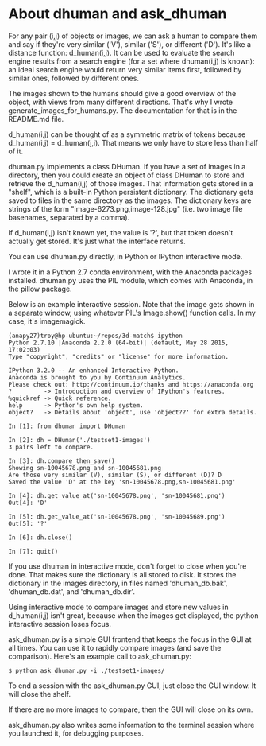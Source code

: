 # About dhuman and ask_dhuman

For any pair (i,j) of objects or images, we can ask a human to compare them and say if they're very similar ('V'), similar ('S'), or different ('D'). It's like a distance function: d_human(i,j). It can be used to evaluate the search engine results from a search engine (for a set where dhuman(i,j) is known): an ideal search engine would return very similar items first, followed by similar ones, followed by different ones.

The images shown to the humans should give a good overview of the object, with views from many different directions. That's why I wrote generate_images_for_humans.py. The documentation for that is in the README.md file.

d_human(i,j) can be thought of as a symmetric matrix of tokens because d_human(i,j) = d_human(j,i). That means we only have to store less than half of it.

dhuman.py implements a class DHuman. If you have a set of images in a directory, then you could create an object of class DHuman to store and retrieve the d_human(i,j) of those images. That information gets stored in a "shelf", which is a built-in Python persistent dictionary. The dictionary gets saved to files in the same directory as the images. The dictionary keys are strings of the form "image-6273.png,image-128.jpg" (i.e. two image file basenames, separated by a comma).

If d_human(i,j) isn't known yet, the value is '?', but that token doesn't actually get stored. It's just what the interface returns.

You can use dhuman.py directly, in Python or IPython interactive mode.

I wrote it in a Python 2.7 conda environment, with the Anaconda packages installed. dhuman.py uses the PIL module, which comes with Anaconda, in the pillow package.

Below is an example interactive session. Note that the image gets shown in a separate window, using whatever PIL's Image.show() function calls. In my case, it's imagemagick.

```
(anapy27)troy@hp-ubuntu:~/repos/3d-match$ ipython
Python 2.7.10 |Anaconda 2.2.0 (64-bit)| (default, May 28 2015, 17:02:03) 
Type "copyright", "credits" or "license" for more information.

IPython 3.2.0 -- An enhanced Interactive Python.
Anaconda is brought to you by Continuum Analytics.
Please check out: http://continuum.io/thanks and https://anaconda.org
?         -> Introduction and overview of IPython's features.
%quickref -> Quick reference.
help      -> Python's own help system.
object?   -> Details about 'object', use 'object??' for extra details.

In [1]: from dhuman import DHuman

In [2]: dh = DHuman('./testset1-images')
3 pairs left to compare.

In [3]: dh.compare_then_save()
Showing sn-10045678.png and sn-10045681.png
Are those very similar (V), similar (S), or different (D)? D
Saved the value 'D' at the key 'sn-10045678.png,sn-10045681.png'

In [4]: dh.get_value_at('sn-10045678.png', 'sn-10045681.png')
Out[4]: 'D'

In [5]: dh.get_value_at('sn-10045678.png', 'sn-10045689.png')
Out[5]: '?'

In [6]: dh.close()

In [7]: quit()
```

If you use dhuman in interactive mode, don't forget to close when you're done. That makes sure the dictionary is all stored to disk. It stores the dictionary in the images directory, in files named 'dhuman_db.bak', 'dhuman_db.dat', and 'dhuman_db.dir'.

Using interactive mode to compare images and store new values in d_human(i,j) isn't great, because when the images get displayed, the python interactive session loses focus.

ask_dhuman.py is a simple GUI frontend that keeps the focus in the GUI at all times. You can use it to rapidly compare images (and save the comparison). Here's an example call to ask_dhuman.py:

```
$ python ask_dhuman.py -i ./testset1-images/
```

To end a session with the ask_dhuman.py GUI, just close the GUI window. It will close the shelf.

If there are no more images to compare, then the GUI will close on its own.

ask_dhuman.py also writes some information to the terminal session where you launched it, for debugging purposes.
